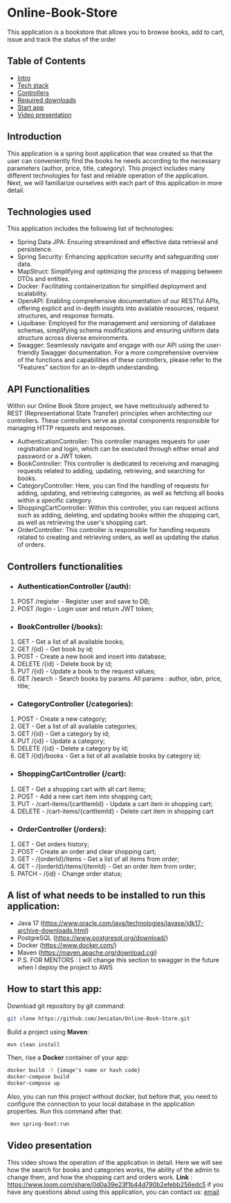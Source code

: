 # Online-Book-Store
This application is a bookstore that allows you to browse books, add to cart, issue and track the status of the order
## Table of Contents
- [Intro](#introduction)
- [Tech stack](#technologies-used)
- [Controllers](#api-functionalities)
- [Required downloads](#a-list-of-what-needs-to-be-installed-to-run-this-application)
- [Start app](#how-to-start-this-app)
- [Video presentation](#video-presentation)
## Introduction
This application is a spring boot application that was created so that the user can conveniently find the books he needs according to the necessary parameters (author, price, title, category).
This project includes many different technologies for fast and reliable operation of the application.
Next, we will familiarize ourselves with each part of this application in more detail.
## Technologies used
This application includes the following list of technologies:
- Spring Data JPA: Ensuring streamlined and effective data retrieval and persistence.
- Spring Security: Enhancing application security and safeguarding user data.
- MapStruct: Simplifying and optimizing the process of mapping between DTOs and entities.
- Docker: Facilitating containerization for simplified deployment and scalability.
- OpenAPI: Enabling comprehensive documentation of our RESTful APIs, offering explicit and in-depth insights into available resources, request structures, and response formats.
- Liquibase: Employed for the management and versioning of database schemas, simplifying schema modifications and ensuring uniform data structure across diverse environments.
- Swagger: Seamlessly navigate and engage with our API using the user-friendly Swagger documentation.
    For a more comprehensive overview of the functions and capabilities of these controllers, please refer to the "Features" section for an in-depth understanding.
## API Functionalities
Within our Online Book Store project, we have meticulously adhered to REST (Representational State Transfer) principles when architecting our controllers. These controllers serve as pivotal components responsible for managing HTTP requests and responses.
- AuthenticationController: This controller manages requests for user registration and login, which can be executed through either email and password or a JWT token.
- BookController: This controller is dedicated to receiving and managing requests related to adding, updating, retrieving, and searching for books.
- CategoryController: Here, you can find the handling of requests for adding, updating, and retrieving categories, as well as fetching all books within a specific category.
- ShoppingCartController: Within this controller, you can request actions such as adding, deleting, and updating books within the shopping cart, as well as retrieving the user's shopping cart.
- OrderController: This controller is responsible for handling requests related to creating and retrieving orders, as well as updating the status of orders.
## Controllers functionalities
- ### AuthenticationController (/auth):
1) POST /register - Register user and save to DB;
2) POST /login - Login user and return JWT token;
- ### BookController (/books):
1) GET - Get a list of all available books;
2) GET /{id} - Get book by id;
3) POST - Create a new book and insert into database;
4) DELETE /{id} - Delete book by id;
5) PUT /{id} - Update a book to the request values;
6) GET /search - Search books by params. All params : author, isbn, price, title;
- ### CategoryController (/categories):
1) POST - Create a new category;
2) GET - Get a list of all available categories;
3) GET /{id} - Get a category by id;
4) PUT /{id} - Update a category;
5) DELETE /{id} - Delete a category by id;
6) GET /{id}/books - Get a list of all available books by category id;
- ### ShoppingCartController (/cart):
1) GET - Get a shopping cart with all cart items;
2) POST - Add a new cart item into shopping cart;
3) PUT - /cart-items/{cartItemId} - Update a cart item in shopping cart;
4) DELETE - /cart-items/{cartItemId} - Delete cart item in shopping cart
- ### OrderController (/orders):
1) GET - Get orders history;
2) POST - Create an order and clear shopping cart;
3) GET - /{orderId}/items - Get a list of all items from order;
4) GET - /{orderId}/items/{itemId} - Get an order item from order;
5) PATCH - /{id} - Change order status;
## A list of what needs to be installed to run this application:
- Java 17 (https://www.oracle.com/java/technologies/javase/jdk17-archive-downloads.html)
- PostgreSQL (https://www.postgresql.org/download/)
- Docker (https://www.docker.com/)
- Maven (https://maven.apache.org/download.cgi)
- P.S. FOR MENTORS : I will change this section to swagger in the future when I deploy the project to AWS
## How to start this app:
Download git repository by git command:
 ```bash
 git clone https://github.com/JeniaSan/Online-Book-Store.git
 ```
Build a project using **Maven**:
 ```bash
 mvn clean install
 ```
Then, rise a **Docker** container of your app:
 ```bash
 docker build -t {imageʼs name or hash code}
 docker-compose build
 docker-compose up
 ```
Also, you can run this project without docker, but before that, you need to configure the connection to your local database in the application properties. Run this command after that:
```bash
 mvn spring-boot:run
```
## Video presentation
This video shows the operation of the application in detail. Here we will see how the search for books and categories works, the ability of the admin to change them, and how the shopping cart and orders work.
**Link** : https://www.loom.com/share/0d0a39e23f1b44d790b2efebb256edc5
if you have any questions about using this application, you can contact us: [email](mailto:yevheniipolishuchenko@gmail.com)
